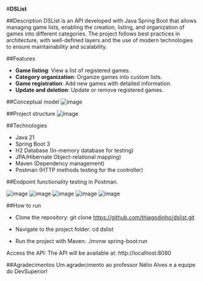 #**DSList**

##Description
DSList is an API developed with Java Spring Boot that allows managing game lists, enabling the creation, listing, and organization of games into different categories. The project follows best practices in architecture, with well-defined layers and the use of modern technologies to ensure maintainability and scalability.

##Features

- **Game listing**: View a list of registered games.
- **Category organization**: Organize games into custom lists.
- **Game registration**: Add new games with detailed information.
- **Update and deletion**: Update or remove registered games.

##Conceptual model
![image](https://github.com/user-attachments/assets/e2e8d65f-3c88-463f-9b8b-b8acc481fde4)

##Project structure
![image](https://github.com/user-attachments/assets/64cccf5c-4664-481b-bb9b-a5a9d6f04e07)

##Technologies

- Java 21
- Spring Boot 3
- H2 Database (In-memory database for testing)
- JPA/Hibernate Object-relational mapping)
- Maven (Dependency management)
- Postman (HTTP methods testing for the controller)

##Endpoint functionality testing in Postman.

![image](https://github.com/user-attachments/assets/1f10314d-feae-4369-a1a0-7539dc84b9f8)
![image](https://github.com/user-attachments/assets/d67d08e3-f4b7-4db3-8c98-d2edd3ee636a)
![image](https://github.com/user-attachments/assets/b8718b27-9785-4be5-98b9-ecc80a4fbe36)
![image](https://github.com/user-attachments/assets/e3045c4f-8879-4ef1-880e-81f9de208ce1)
![image](https://github.com/user-attachments/assets/412547c2-527e-4775-aa94-58ac309d0d16)

##How to run

- Clone the repository:
git clone https://github.com/thiagodinho/dslist.git

- Navigate to the project folder:
cd dslist

- Run the project with Maven:
./mvnw spring-boot:run

Access the API:
The API will be available at: http://localhost:8080

##Agradecimentos
Um agradecimento ao professor Nélio Alves e a equipe do DevSuperior!





